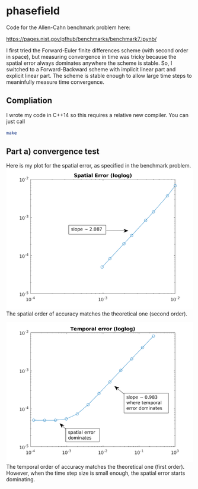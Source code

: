 # phasefield
Code for the Allen-Cahn benchmark problem here:

https://pages.nist.gov/pfhub/benchmarks/benchmark7.ipynb/

I first tried the Forward-Euler finite differences scheme (with second order in space), but measuring convergence in time was tricky because the spatial error always dominates anywhere the scheme is stable. So, I switched to a Forward-Backward scheme with implicit linear part and explicit linear part. The scheme is stable enough to allow large time steps to meaninfully measure time convergence.

## Compliation
I wrote my code in C++14 so this requires a relative new compiler. 
You can just call
```bash
make
```

## Part a) convergence test
Here is my plot for the spatial error, as specified in the benchmark problem.
![alt text](plots/FBEspace.png)
The spatial order of accuracy matches the theoretical one (second order).

![alt text](plots/FBEtime.png)
The temporal order of accuracy matches the theoretical one (first order). However, when the time step size is small enough, the spatial error starts dominating.